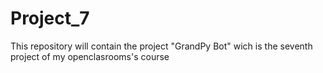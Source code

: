 # Project_7
This repository will contain the project "GrandPy Bot" wich is the seventh project of my openclasrooms's course
